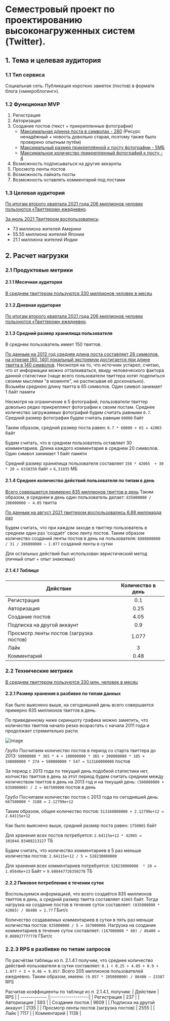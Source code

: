 # Семестровый проект по проектированию высоконагруженных систем (Twitter).

## 1. Тема и целевая аудитория
### 1.1 Тип сервиса
Социальная сеть. Публикация коротких заметок (постов) в формате блога («микроблогинг»).

### 1.2 Функционал MVP
1. Регистрация
2. Авторизация
3. Создание постов (текст + прикрепленные фотографии)
    * [Максимальная длинна поста в символах - 280](https://meduza.io/news/2017/09/27/tvitter-uvelichil-dlinu-soobscheniya-v-dva-raza-do-280-simvolov#:~:text=%D0%A1%D0%B5%D1%80%D0%B2%D0%B8%D1%81%20%D0%BC%D0%B8%D0%BA%D1%80%D0%BE%D0%B1%D0%BB%D0%BE%D0%B3%D0%BE%D0%B2%20Twitter%20%D1%83%D0%B4%D0%B2%D0%BE%D0%B8%D0%BB%20%D0%BC%D0%B0%D0%BA%D1%81%D0%B8%D0%BC%D0%B0%D0%BB%D1%8C%D0%BD%D1%83%D1%8E%20%D0%B4%D0%BB%D0%B8%D0%BD%D1%83%20%D1%81%D0%BE%D0%BE%D0%B1%D1%89%D0%B5%D0%BD%D0%B8%D1%8F%20%E2%80%94%20%D0%B4%D0%BE%20280%20%D1%81%D0%B8%D0%BC%D0%B2%D0%BE%D0%BB%D0%BE%D0%B2.) (Ресурс ненадёжный + новость довольно старая, поэтому также было проверено опытным путём)
    * [Максимальный размер прикреплённой к посту фотографии - 5МБ](https://help.twitter.com/ru/using-twitter/tweeting-gifs-and-pictures#:~:text=%D0%A4%D0%BE%D1%82%D0%BE%D0%B3%D1%80%D0%B0%D1%84%D0%B8%D0%B8%20%D0%BC%D0%BE%D0%B3%D1%83%D1%82%20%D0%B8%D0%BC%D0%B5%D1%82%D1%8C%20%D1%80%D0%B0%D0%B7%D0%BC%D0%B5%D1%80%20%D0%B4%D0%BE%205%20%D0%9C%D0%91.)
    * [Максимальное количество прикрепленный фотографий к посту - 4](https://help.twitter.com/ru/using-twitter/tweeting-gifs-and-pictures#:~:text=%D0%9A%20%D0%BE%D0%B4%D0%BD%D0%BE%D0%BC%D1%83%20%D1%82%D0%B2%D0%B8%D1%82%D1%83%20%D0%BC%D0%BE%D0%B6%D0%BD%D0%BE%20%D0%BF%D1%80%D0%B8%D0%BA%D1%80%D0%B5%D0%BF%D0%B8%D1%82%D1%8C%20%D0%B4%D0%BE%204%20%D1%84%D0%BE%D1%82%D0%BE%D0%B3%D1%80%D0%B0%D1%84%D0%B8%D0%B9.&text=%D0%92%D1%8B%20%D1%82%D0%B0%D0%BA%D0%B6%D0%B5%20%D0%BC%D0%BE%D0%B6%D0%B5%D1%82%D0%B5%20%D0%BE%D1%82%D0%B2%D0%B5%D1%87%D0%B0%D1%82%D1%8C%20%D0%BD%D0%B0,%D0%B8%D0%BB%D0%B8%20%D0%B2%D0%B8%D0%B4%D0%B5%D0%BE%20%D0%BF%D1%80%D1%8F%D0%BC%D0%BE%20%D1%81%20%D1%82%D0%B5%D0%BB%D0%B5%D1%84%D0%BE%D0%BD%D0%B0.)
4. Возможность подписываться на другие аккаунты
5. Просмотр ленты постов
6. Возможность лайкать посты
7. Возможность оставлять комментарий под постами

### 1.3 Целевая аудитория
[По итогам второго квартала 2021 года 206 миллионов человек пользуются «Твиттером» ежедневно](https://www.statista.com/statistics/970920/monetizable-daily-active-twitter-users-worldwide/).

[За июль 2021 Твиттером воспользовались](https://www.statista.com/statistics/242606/number-of-active-twitter-users-in-selected-countries/):
* 73 миллиона жителей Америки
* 55.55 миллиона жителей Японии
* 21.1 миллиона жителей Индии


## 2. Расчет нагрузки

### 2.1 Продуктовые метрики

#### 2.1.1 Месячная аудитория 
[В среднем твиттером пользуются 330 миллионов человек в месяц](https://www.websiterating.com/ru/research/twitter-statistics/)

#### 2.1.2 Дневная аудитория 
[По итогам второго квартала 2021 года 206 миллионов человек пользуются «Твиттером» ежедневно](https://www.statista.com/statistics/970920/monetizable-daily-active-twitter-users-worldwide/).

#### 2.1.3 Средний размер хранилища пользователя
В среднем пользователь имеет 150 твиттов.

[По данным на 2012 год средняя длина поста составляет 28 символов, на отрезке [60, 140] локальный экстремум достигается при длине твитта в 140 символов](https://smk.co/article/the-average-tweet-length-is-28-characters-long-and-other-interesting-facts). Несмотря на то, что источник устарел, считаю, что от информации можно отталкиваться, ввиду человеческого фактора данной статистики (чаще всего пользователи твиттера хотят поделиться своими мыслями "в моменте", не расписывая её досконально). Возьмём среднюю длину твитта в 65 символов. Один символ занимает 1 байт памяти

Несмотря на ограничение в 5 фотографий, пользователи твиттер довольно редко прикрепляют фотографии к своим постам. Среднее количество загружаемых фотографий будем считать равными `0.7`. Средний размер фотографии будем считать равным `60000` байт

Таким образом, средний размер поста равен: `0.7 * 60000 + 65 = 42065` байт

Будем считать, что в среднем пользователь оставляет 30 комментариев. Длина каждого комментария в среднем 20 символов. Один символ занимает 1 байт памяти

Средний размер хранилища пользователя составляет `150 * 42065  + 30 * 20 = 6310350` байт = `6,31035` МБ


#### 2.1.4 Среднее количество действий пользователя по типам в день

[Всего совершается примерно 835 миллионов твиттов в день](https://www.internetlivestats.com/twitter-statistics/)
Таким образом, в среднем в день один пользователь делает: `835000000 / 206000000 ~ 4.05` твитта

[По данным на август 2021 твиттером воспользовались 6.88 миллиарда раз](https://www.similarweb.com/website/twitter.com/)

Будем считать, что при каждом заходе в твиттер пользователь в среднем один раз 'создаёт' свою ленту постов. Таким образом количество созданий ленты постов в день на пользователя: `6880000000 / 31 / 206000000 ~ 1.077` созданий ленты в сутки

Для остальных действий был использован эвристический метод (личный опыт + опыт знакомых)

##### 2.1.4.1 Таблица
| Действие       | Количество в день |
| ------------- |:------------------:|
| Регистрация   | 0.1                |
| Авторизация   | 0.25               |
| Создание постов  | 4.05         |
| Подписка на другой аккаунт  | 0.9         |
| Просмотр ленты постов (загрузка постов)  | 1.077         |
| Лайк  | 3         |
| Комментарий  | 0.48         |


### 2.2 Технические метрики
[В среднем твиттером пользуются 330 млн. человек в месяц](https://www.websiterating.com/ru/research/twitter-statistics/)


#### 2.2.1 Размер хранения в разбивке по типам данных
Как было выяснено выше, на сегодняшний день всего совершается примерно 835 миллионов твиттов в день.

По приведенному ниже скриншоту графика можно заметить, что количество твиттов начало резко возрастать с начала 2011 года и продолжает стремительно расти.

![image](https://user-images.githubusercontent.com/64415914/134597665-92bbf6e3-e1fb-4fe4-9222-6f2c70478ffc.png)

*Грубо* Посчитаем количество постов в период со старта твиттера до 2013: `50000000 * 365 * 4 + 100000000 * 365 + 200000000 * 185 + 340000000 * 274 + 500000000 * 547 = 513160000000` постов

За период с 2013 года по текущий день подобной статистики нет, колчиство твиттов в день за этот период будем считать средним между количеством твиттов в день на 2013 год и на текущий день: `(500000000 + 835000000) / 2 = 667500000` постов в день

*Грубо* Посчитаем количество постов с 2013 года по сегодняший день: `667500000 * 3188 = 2.12799e+12`

Таким образом, общее количество постов: `513160000000 + 2.12799e+12 = 2.64115e+12`

Как было выяснено выше, средний размер поста равен: `1750065` байт

Для хранения всех постов потребуется: `2.64115e+12 * 42065 = 101044.83408213127` ТБ

Будем считать, что количество комментариев в 5 раз меньше количества постов: `2.64115e+12 / 5 = 528230000000`

Для хранения всех комментариев потребуется: `528230000000  * 20 = 1.05646e+13` Байт = `9.608447726350278` ТБ

#### 2.2.2 Пиковое потребление в течении суток

Воспользуемся информацией, что всего создаётся 835 миллионов твиттов в день, а средний размер твитта составляет `42065` байт. Тогда нагрузка на создание постов в течение суток составляет: `(835000000 * 42065) / 86400 = 2.77` ГБит/c

Количество создаваемых комментариев в сутки в пять раз меньше количества постов: `835000000 / 5 = 167000000`. Нагрузка на создание комментариев в течение суток составляет: `(167000000 * 60) / 86400 = 0.000927777778` ГБит/c

### 2.2.3 RPS в разбивке по типам запросов


По расчётам таблицы из п. 2.1.4.1 получим, что среднее количество действий пользователя в сутки составляет: `0.1 + 0.25 + 4.05 + 0.9 + 1.077 + 3 + 0.48 = 9.857`. Всего 205 миллионов пользователей ежедневно. Таким образом, имеем: `(9.857 * 205000000) / 86400 ~ 23387` RPS

Расчитав коэффициенты по таблице из п. 2.1.4.1, получим:
| Действие       | RPS |
| ------------- |:------------------:|
| Регистрация   | 237                |
| Авторизация   | 593               |
| Создание постов  | 9609         |
| Подписка на другой аккаунт  | 2135         |
| Просмотр ленты постов (загрузка постов)  | 2555         |
| Лайк  | 7117         |
| Комментарий  | 1138         |

